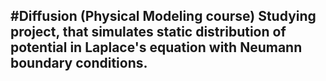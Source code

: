 #Diffusion (Physical Modeling course)
Studying project, that simulates static distribution of potential in Laplace's equation with Neumann boundary conditions.
------------------------------
